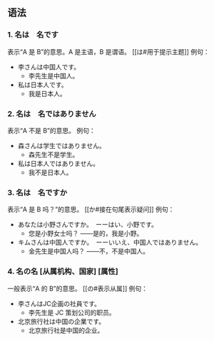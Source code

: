 ## 语法
### 1. 名は　名です
表示“A 是 B”的意思。A 是主语，B 是谓语。
[[は#用于提示主题]]
例句：
- 李さんは中国人です。
	- 李先生是中国人。
- 私は日本人です。
	- 我是日本人。
### 2. 名は　名ではありません
表示“A 不是 B”的意思。
例句：
- 森さんは学生ではありません。
	- 森先生不是学生。
- 私は日本人ではありません。
	- 我不是日本人。
### 3. 名は　名ですか
表示“A 是 B 吗？”的意思。
[[か#接在句尾表示疑问]]
例句：
- あなたは小野さんですか。　ーーはい、小野です。
	- 您是小野女士吗？ ——是的，我是小野。
- キムさんは中国人ですか。　ーーいいえ、中国人ではありません。
	- 金先生是中国人吗？ ——不，不是中国人。
### 4. 名の名 [从属机构、国家]  [属性]
一般表示“A 的 B”的意思。
[[の#表示从属]]
例句：
- 李さんはJC企画の社員です。
	- 李先生是 JC 策划公司的职员。
- 北京旅行社は中国の企業です。
	- 北京旅行社是中国的企业。
